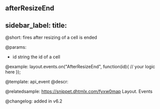 afterResizeEnd
---
sidebar_label: 
title: 
---          

@short: fires after resizing of a cell is ended

@params:
- id		string		the id of a cell


@example:
layout.events.on("AfterResizeEnd", function(id){
	// your logic here
});




@template: api_event
@descr:

@relatedsample: https://snippet.dhtmlx.com/fyxw0map	Layout. Events

@changelog:
added in v6.2

